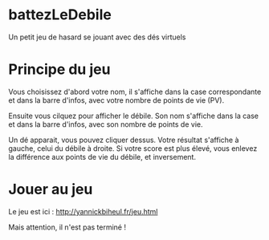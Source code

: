 # battezLeDebile
Un petit jeu de hasard se jouant avec des dés virtuels

# Principe du jeu
Vous choisissez d'abord votre nom, il s'affiche dans la case correspondante et dans la barre d'infos, avec votre nombre de points de vie (PV).

Ensuite vous cilquez pour afficher le débile. Son nom s'affiche dans la case et dans la barre d'infos, avec son nombre de points de vie.

Un dé apparait, vous pouvez cliquer dessus.
Votre résultat s'affiche à gauche, celui du débile à droite.
Si votre score est plus élevé, vous enlevez la différence aux points de vie du débile, et inversement.

# Jouer au jeu
Le jeu est ici : http://yannickbiheul.fr/jeu.html 

Mais attention, il n'est pas terminé !
